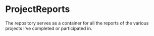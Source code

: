 # ProjectReports
The repository serves as a container for all the reports of the various projects I've completed or participated in. 
